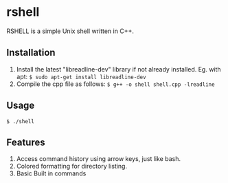 # rshell
RSHELL is a simple Unix shell written in C++. 

## Installation
1. Install the latest "libreadline-dev" library if not already installed.
Eg. with apt:
```$ sudo apt-get install libreadline-dev```
2. Compile the cpp file as follows:
```$ g++ -o shell shell.cpp -lreadline```

## Usage
```$ ./shell ```

## Features
1. Access command history using arrow keys, just like bash.
2. Colored formatting for directory listing.
3. Basic Built in commands 

